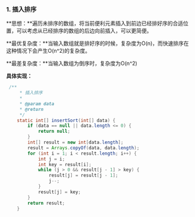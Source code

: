 ### 1. 插入排序

**思想：**遍历未排序的数组，将当前便利元素插入到前边已经排好序的合适位置，可以考虑从已经排序的数组的后边向前插入，可以更简便。

**最优复杂度：**当输入数组就是排好序的时候，复杂度为O\(n\)，而快速排序在这种情况下会产生O\(n^2\)的复杂度。

**最差复杂度：**当输入数组为倒序时，复杂度为O\(n^2\)

**具体实现：**

```java
 /**
     * 插入排序
     *
     * @param data
     * @return
     */
    static int[] insertSort(int[] data) {
        if (data == null || data.length <= 0) {
            return null;
        }
        int[] result = new int[data.length];
        result = Arrays.copyOf(data, data.length);
        for (int i = 1; i < result.length; i++) {
            int j = i;
            int key = result[i];
            while (j > 0 && result[j - 1] > key) {
                result[j] = result[j - 1];
                j--;
            }
            result[j] = key;
        }
        return result;
    }
```




